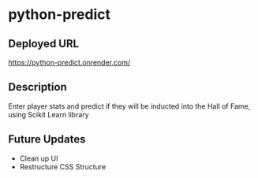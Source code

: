 # python-predict

## Deployed URL
https://python-predict.onrender.com/

## Description
Enter player stats and predict if they will be inducted into the Hall of Fame, using Scikit Learn library

## Future Updates
- Clean up UI
- Restructure CSS Structure
